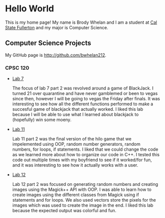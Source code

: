 # Hello World

This is my home page! My name is Brody Whelan and I am a student at [Cal State Fullerton](http://www.fullerton.edu/) and my major is Computer Science.

## Computer Science Projects

My GitHub page is http://github.com/bwhelan212.

### CPSC 120

* [Lab 7](https://github.com/cpsc-spring-2023/cpsc-120-lab-07-brody-and-carlos/blob/dac28f337b7ed67f12791eb01bb512bb11f4e14a/part-2/blackjack.cc)

    The focus of lab 7 part 2 was revolved around a game of BlackJack.
    I turned 21 over quarantine and have never gamblemed or been to vegas
    since then, however I will be going to vegas the Friday after finals. It
    was interesting to see how all the different functions performed to make
    a succesful game of blackjack that actually worked. I liked this lab because I will be able to use what I learned about blackjack to (hopefully) win some moeny.

* [Lab 11](https://github.com/cpsc-spring-2023/cpsc-120-lab-11-gerson-and-brody/tree/d2f72fcbf2cefcf058aaa4694fa6ae35c81c1b54/part-2)

   Lab 11 part 2 was the final version of the hilo game that we impelemented using OOP, random number generators, random numbers, for loops, if statements. I liked that we could change the code as we learned more about how to organize our code in C++. I tested this code out multiple times with my boyfriend to see if it worked/for fun, and it was interesting to see how it actually works with a user.

* [Lab 12](https://github.com/cpsc-spring-2023/cpsc-120-lab-12-joshua-and-brody/tree/bbb48d44380d00336a7eb8951bc3f7894b6b7c0d/part-2)

   Lab 12 part 2 was focused on generating random numbers and creating images using the Magick++ API with OOP. I was able to learn how to create images using the different classes from Magick using if statements and for loops. We also used vectors store the pixels for the images which was used to create the image in the end. I liked this lab because the expected output was colorful and fun.
